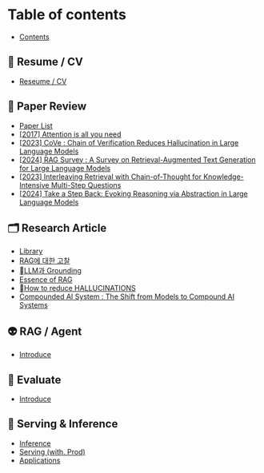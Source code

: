 # Table of contents

* [Contents](README.md)

## 🥑 Resume / CV

* [Reseume / CV](resume-cv/reseume-cv.md)

## 📄 Paper Review

* [Paper List](paper-review/paper-list.md)
* [\[2017\] Attention is all you need](paper-review/2017-attention-is-all-you-need.md)
* [\[2023\] CoVe : Chain of Verification Reduces Hallucination in Large Language Models](paper-review/2023-cove-chain-of-verification-reduces-hallucination-in-large-language-models.md)
* [\[2024\] RAG Survey : A Survey on Retrieval-Augmented Text Generation for Large Language Models](paper-review/2024-rag-survey-a-survey-on-retrieval-augmented-text-generation-for-large-language-models.md)
* [\[2023\] Interleaving Retrieval with Chain-of-Thought for Knowledge-Intensive Multi-Step Questions](paper-review/2023-interleaving-retrieval-with-chain-of-thought-for-knowledge-intensive-multi-step-questions.md)
* [\[2024\] Take a Step Back: Evoking Reasoning via Abstraction in Large Language Models](paper-review/2024-take-a-step-back-evoking-reasoning-via-abstraction-in-large-language-models.md)

## 🗂️ Research Article

* [Library](research/library.md)
* [RAG에 대한 고찰](research/rag.md)
* [LLM과 Grounding](research/llm-grounding.md)
* [Essence of RAG](research/essence-of-rag.md)
* [How to reduce HALLUCINATIONS](research/how-to-reduce-hallucinations.md)
* [Compounded AI System : The Shift from Models to Compound AI Systems](paper-review/2024-compounded-ai-system-the-shift-from-models-to-compound-ai-systems.md)

## 👽 RAG / Agent

* [Introduce](rag-agent/introduce.md)

## 💯 Evaluate

* [Introduce](evaluate/introduce.md)

## 🌊 Serving & Inference

* [Inference](serving-and-inference/inference.md)
* [Serving (with. Prod)](serving-and-inference/serving-with.-prod.md)
* [Applications](serving-and-inference/applications.md)
